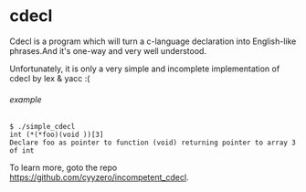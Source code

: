 # cdecl

Cdecl is a program which will turn a c-language declaration into English-like phrases.And it's one-way and very well understood.<br>

Unfortunately, it is only a very simple and incomplete implementation of cdecl by lex & yacc :( <br>

###### example
```
$ ./simple_cdecl
int (*(*foo)(void ))[3]
Declare foo as pointer to function (void) returning pointer to array 3 of int
```

To learn more, goto the repo https://github.com/cyyzero/incompetent_cdecl.